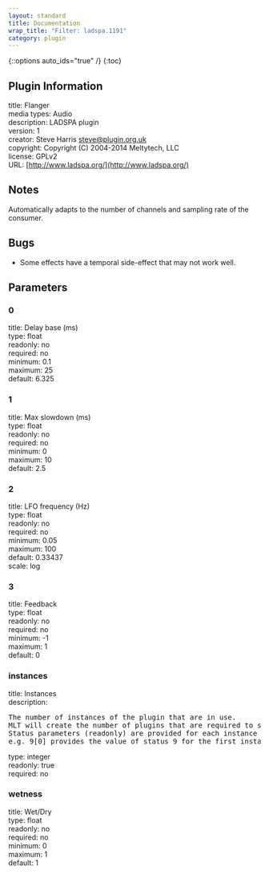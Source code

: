 ```yaml
---
layout: standard
title: Documentation
wrap_title: "Filter: ladspa.1191"
category: plugin
---
```

{::options auto_ids="true" /}
{:toc}

## Plugin Information

title: Flanger  
media types:
Audio  
description: LADSPA plugin  
version: 1  
creator: Steve Harris <steve@plugin.org.uk>  
copyright: Copyright (C) 2004-2014 Meltytech, LLC  
license: GPLv2  
URL: [http://www.ladspa.org/](http://www.ladspa.org/)  

## Notes

Automatically adapts to the number of channels and sampling rate of the consumer.
## Bugs

* Some effects have a temporal side-effect that may not work well.

## Parameters

### 0

title: Delay base (ms)    
type: float  
readonly: no  
required: no  
minimum: 0.1  
maximum: 25  
default: 6.325  

### 1

title: Max slowdown (ms)    
type: float  
readonly: no  
required: no  
minimum: 0  
maximum: 10  
default: 2.5  

### 2

title: LFO frequency (Hz)    
type: float  
readonly: no  
required: no  
minimum: 0.05  
maximum: 100  
default: 0.33437  
scale: log  

### 3

title: Feedback    
type: float  
readonly: no  
required: no  
minimum: -1  
maximum: 1  
default: 0  

### instances

title: Instances    
description:
<pre>
The number of instances of the plugin that are in use.
MLT will create the number of plugins that are required to support the number of audio channels.
Status parameters (readonly) are provided for each instance and are accessed by specifying the instance number after the identifier (starting at zero).
e.g. 9[0] provides the value of status 9 for the first instance.
</pre>
type: integer  
readonly: true  
required: no  

### wetness

title: Wet/Dry    
type: float  
readonly: no  
required: no  
minimum: 0  
maximum: 1  
default: 1  

